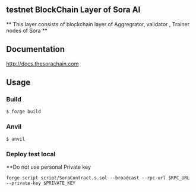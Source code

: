 ## testnet BlockChain Layer of Sora AI

** This layer consists of blockchain layer of Aggregrator, validator , Trainer nodes of Sora **

## Documentation

http://docs.thesorachain.com

## Usage

### Build

```shell
$ forge build
```

### Anvil

```shell
$ anvil
```

### Deploy test local

\*\*Do not use personal Private key

```shell
forge script script/SoraContract.s.sol --broadcast --rpc-url $RPC_URL --private-key $PRIVATE_KEY
```
